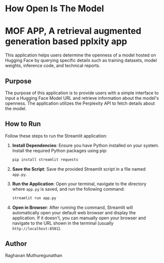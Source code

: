 # How Open Is The Model
# MOF APP, A retrieval augmented generation based pplxity app

This application helps users determine the openness of a model hosted on Hugging Face by querying specific details such as training datasets, model weights, inference code, and technical reports.

## Purpose

The purpose of this application is to provide users with a simple interface to input a Hugging Face Model URL and retrieve information about the model's openness. The application utilizes the Perplexity API to fetch details about the model.

## How to Run

Follow these steps to run the Streamlit application:

1. **Install Dependencies**:
    Ensure you have Python installed on your system. Install the required Python packages using pip:

    ```sh
    pip install streamlit requests
    ```

2. **Save the Script**:
    Save the provided Streamlit script in a file named `app.py`.

3. **Run the Application**:
    Open your terminal, navigate to the directory where `app.py` is saved, and run the following command:

    ```sh
    streamlit run app.py
    ```

4. **Open in Browser**:
    After running the command, Streamlit will automatically open your default web browser and display the application. If it doesn't, you can manually open your browser and navigate to the URL shown in the terminal (usually `http://localhost:8501`).

## Author

Raghavan Muthuregunathan

